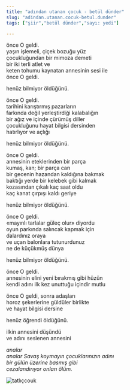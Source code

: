 ```yaml
---
title: "adından utanan çocuk - betül dünder"
slug: "adindan.utanan.cocuk-betul.dunder"
tags: ["şiir","betül dünder","sayı: yedi"]

---
```

önce O geldi.    
yaşın işlemeli, çiçek bozuğu yüz  
çocukluğundan bir mimoza demeti  
bir iki terli atlet ve  
keten tohumu kaynatan annesinin sesi ile  
önce O geldi.

henüz bilmiyor öldüğünü.

önce O geldi.  
tarihini karıştırmış pazarların  
farkında değil yerleştirdiği kalabalığın  
bir ağız ve içinde çürümüş diller  
çocukluğunu hayat bilgisi dersinden  
hatırlıyor ve açlığı

henüz bilmiyor öldüğünü.

önce O geldi.  
annesinin eteklerinden bir parça  
kumaş, kan; bir parça can  
bir gecenin hazandan kaldığına bakmak  
baktığı yerde bir kelebek gibi kalmak  
kozasından çıkalı kaç saat oldu  
kaç kanat çırpışı kaldı geriye

henüz bilmiyor öldüğünü.

önce O geldi.  
«mayınlı tarlalar güleç olur» diyordu  
oyun parkında salıncak kapmak için  
dalardınız oraya  
ve uçan balonlara tutunurdunuz  
ne de küçükmüş dünya

henüz bilmiyor öldüğünü.

önce O geldi.  
annesinin elini yeni bırakmış gibi hüzün  
kendi adını ilk kez unuttuğu içindir mutlu

önce O geldi, sonra adaşları  
horoz şekerlerine güldüler birlikte  
ve hayat bilgisi dersine

henüz öğrendi öldüğünü.

ilkin annesini düşündü  
ve adını seslenen annesini

*analar  
analar Savaş koymayın çocuklarınızın adını  
bir gülün üzerine basmış gibi  
cezalandırıyor onları ölüm.*




![tatlıçcouk](/img/ky07_30_tayfunisildar.jpg)